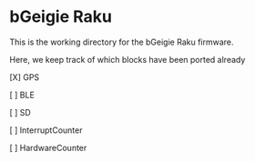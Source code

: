 bGeigie Raku
============

This is the working directory for the bGeigie Raku firmware.

Here, we keep track of which blocks have been ported already

[X] GPS

[ ] BLE

[ ] SD

[ ] InterruptCounter

[ ] HardwareCounter
